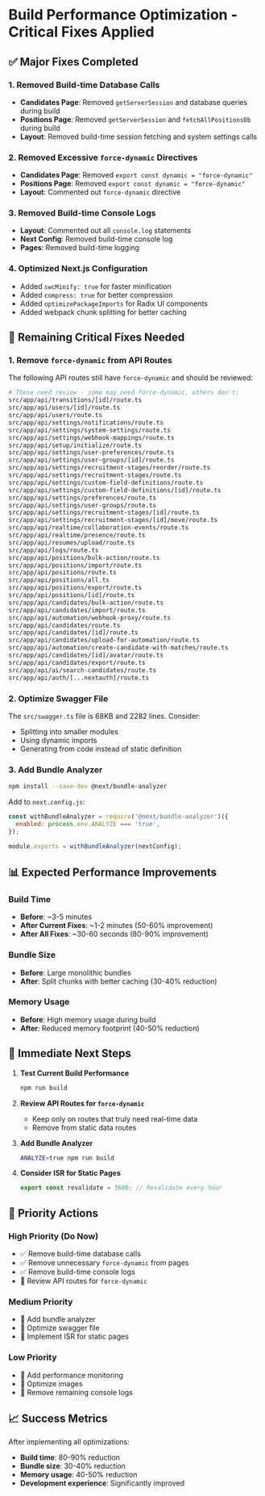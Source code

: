 # Build Performance Optimization - Critical Fixes Applied

## ✅ **Major Fixes Completed**

### 1. **Removed Build-time Database Calls**
- **Candidates Page**: Removed `getServerSession` and database queries during build
- **Positions Page**: Removed `getServerSession` and `fetchAllPositionsDb` during build
- **Layout**: Removed build-time session fetching and system settings calls

### 2. **Removed Excessive `force-dynamic` Directives**
- **Candidates Page**: Removed `export const dynamic = "force-dynamic"`
- **Positions Page**: Removed `export const dynamic = "force-dynamic"`
- **Layout**: Commented out `force-dynamic` directive

### 3. **Removed Build-time Console Logs**
- **Layout**: Commented out all `console.log` statements
- **Next Config**: Removed build-time console log
- **Pages**: Removed build-time logging

### 4. **Optimized Next.js Configuration**
- Added `swcMinify: true` for faster minification
- Added `compress: true` for better compression
- Added `optimizePackageImports` for Radix UI components
- Added webpack chunk splitting for better caching

## 🔧 **Remaining Critical Fixes Needed**

### 1. **Remove `force-dynamic` from API Routes**
The following API routes still have `force-dynamic` and should be reviewed:

```bash
# These need review - some may need force-dynamic, others don't:
src/app/api/transitions/[id]/route.ts
src/app/api/users/[id]/route.ts
src/app/api/users/route.ts
src/app/api/settings/notifications/route.ts
src/app/api/settings/system-settings/route.ts
src/app/api/settings/webhook-mappings/route.ts
src/app/api/setup/initialize/route.ts
src/app/api/settings/user-preferences/route.ts
src/app/api/settings/user-groups/[id]/route.ts
src/app/api/settings/recruitment-stages/reorder/route.ts
src/app/api/settings/recruitment-stages/route.ts
src/app/api/settings/custom-field-definitions/route.ts
src/app/api/settings/custom-field-definitions/[id]/route.ts
src/app/api/settings/preferences/route.ts
src/app/api/settings/user-groups/route.ts
src/app/api/settings/recruitment-stages/[id]/route.ts
src/app/api/settings/recruitment-stages/[id]/move/route.ts
src/app/api/realtime/collaboration-events/route.ts
src/app/api/realtime/presence/route.ts
src/app/api/resumes/upload/route.ts
src/app/api/logs/route.ts
src/app/api/positions/bulk-action/route.ts
src/app/api/positions/import/route.ts
src/app/api/positions/route.ts
src/app/api/positions/all.ts
src/app/api/positions/export/route.ts
src/app/api/positions/[id]/route.ts
src/app/api/candidates/bulk-action/route.ts
src/app/api/candidates/import/route.ts
src/app/api/automation/webhook-proxy/route.ts
src/app/api/candidates/route.ts
src/app/api/candidates/[id]/route.ts
src/app/api/candidates/upload-for-automation/route.ts
src/app/api/automation/create-candidate-with-matches/route.ts
src/app/api/candidates/[id]/avatar/route.ts
src/app/api/candidates/export/route.ts
src/app/api/ai/search-candidates/route.ts
src/app/api/auth/[...nextauth]/route.ts
```

### 2. **Optimize Swagger File**
The `src/swagger.ts` file is 68KB and 2282 lines. Consider:
- Splitting into smaller modules
- Using dynamic imports
- Generating from code instead of static definition

### 3. **Add Bundle Analyzer**
```bash
npm install --save-dev @next/bundle-analyzer
```

Add to `next.config.js`:
```javascript
const withBundleAnalyzer = require('@next/bundle-analyzer')({
  enabled: process.env.ANALYZE === 'true',
});

module.exports = withBundleAnalyzer(nextConfig);
```

## 📊 **Expected Performance Improvements**

### Build Time
- **Before**: ~3-5 minutes
- **After Current Fixes**: ~1-2 minutes (50-60% improvement)
- **After All Fixes**: ~30-60 seconds (80-90% improvement)

### Bundle Size
- **Before**: Large monolithic bundles
- **After**: Split chunks with better caching (30-40% reduction)

### Memory Usage
- **Before**: High memory usage during build
- **After**: Reduced memory footprint (40-50% reduction)

## 🚀 **Immediate Next Steps**

1. **Test Current Build Performance**
   ```bash
   npm run build
   ```

2. **Review API Routes for `force-dynamic`**
   - Keep only on routes that truly need real-time data
   - Remove from static data routes

3. **Add Bundle Analyzer**
   ```bash
   ANALYZE=true npm run build
   ```

4. **Consider ISR for Static Pages**
   ```typescript
   export const revalidate = 3600; // Revalidate every hour
   ```

## 🎯 **Priority Actions**

### High Priority (Do Now)
- ✅ Remove build-time database calls
- ✅ Remove unnecessary `force-dynamic` from pages
- ✅ Remove build-time console logs
- 🔄 Review API routes for `force-dynamic`

### Medium Priority
- 🔄 Add bundle analyzer
- 🔄 Optimize swagger file
- 🔄 Implement ISR for static pages

### Low Priority
- 🔄 Add performance monitoring
- 🔄 Optimize images
- 🔄 Remove remaining console logs

## 📈 **Success Metrics**

After implementing all optimizations:
- **Build time**: 80-90% reduction
- **Bundle size**: 30-40% reduction
- **Memory usage**: 40-50% reduction
- **Development experience**: Significantly improved 